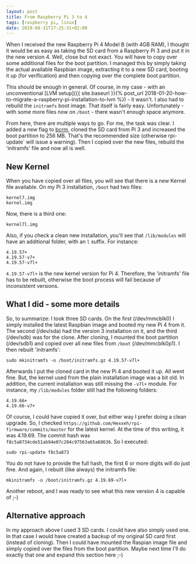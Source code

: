 ```yaml
---
layout: post
title: From Raspberry Pi 3 to 4
tags: [raspberry pi, linux]
date: 2019-08-31T17:25:31+02:00
---
```


When I received the new Raspberry Pi 4 Model B (with 4GB RAM), I thought it would be as easy as taking the SD card from a Raspberry Pi 3 and put it in the new version 4. Well, close but not exact. You will have to copy over some additional files for the boot partition. I managed this by simply taking the actual available Raspbian image, extracting it to a new SD card, booting it up (for verification) and then copying over the complete boot partition.

This should be enough in general. Of course, in my case - with an unconventional [LVM setup]({{ site.baseurl }}{% post_url 2018-01-20-how-to-migrate-a-raspberry-pi-installation-to-lvm %}) - it wasn't. I also had to rebuild the `initramfs` boot image. That itself is fairly easy. Unfortunately - with some more files now on `/boot` - there wasn't enough space anymore.

From here, there are multiple ways to go. For me, the task was clear. I added a new flag to [bcrm](https://github.com/jeansen/bcrm), cloned the SD card from Pi 3 and increased the boot partition to 256 MB. That's the recommended size (otherwise rpi-update` will issue a warning). Then I copied over the new files, rebuild the 'initramfs' file and now all is well.


## New Kernel

When you have copied over all files, you will see that there is a new Kernel file available. On my Pi 3 installation, `/boot` had two files:
    
    kernel7.img
    kernel.img

Now, there is a third one: 

    kernel7l.img
    
Also, if you check a clean new installation, you'll see that `/lib/modules` will have an additional folder, with an `l` suffix. For instance:

    4.19.57+  
    4.19.57-v7+  
    4.19.57-v7l+

`4.19.57-v7l+` is the new kernel version for Pi 4. Therefore, the 'initramfs' file has to be rebuilt, otherwise the boot process will fail because of inconsistent versions.

## What I did - some more details

So, to summarize: I took three SD cards. On the first (/dev/mmcblk0) I simply installed the latest Raspbian image and booted my new Pi 4 from it. The second (/dev/sda) had the version 3 installation on it, and the third (/dev/sdb) was for the clone. After cloning, I mounted the boot partition (/dev/sdb1) and copied over all new files from `/boot` (/dev/mmcblk0p1). I then rebuilt 'initramfs':

    sudo mkinitramfs -o /boot/initramfs.gz 4.19.57-v7l+
    
Afterwards I put the cloned card in the new Pi 4 and booted it up. All went fine. But, the kernel used from the plain installation image was a bit old. In addition, the current installation was still missing the `-v7l+` module. For instance, my `/lib/modules` folder still had the following folders:

    4.19.66+  
    4.19.66-v7+  
        
Of course, I could have copied it over, but either way I prefer doing a clean upgrade. So, I checked `https://github.com/Hexxeh/rpi-firmware/commits/master` for the latest kernel. At the time of this writing, it was 4.19.69. The commit hash was `f8c5a8734cde51ab94e07c204c97563a65a68636`. So I executed:

    sudo rpi-update f8c5a873
    
You do not have to provide the full hash, the first 6 or more digits will do just fine. And again, I rebuilt (like always) the initramfs file:

    mkinitramfs -o /boot/initramfs.gz 4.19.69-v7l+

Another reboot, and I was ready to see what this new version 4 is capable of ;-)

## Alternative approach

In my approach above I used 3 SD cards. I could have also simply used one. In that case I would have created a backup of my original SD card first (instead of cloning). Then I could have mounted the Raspian image file and simply copied over the files from the boot partition. Maybe next time I'll do exactly that one and expand this section here ;-)
